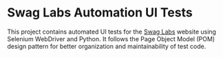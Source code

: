 # Swag Labs Automation UI Tests


This project contains automated UI tests for the [Swag Labs](https://www.saucedemo.com/) website using Selenium WebDriver and Python. It follows the Page Object Model (POM) design pattern for better organization and maintainability of test code.
